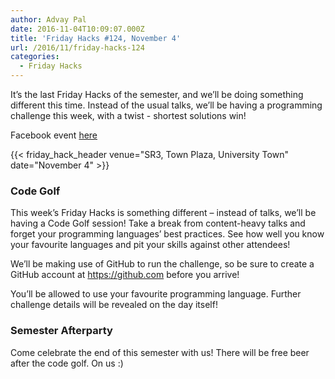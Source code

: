 ```yaml
---
author: Advay Pal
date: 2016-11-04T10:09:07.000Z
title: 'Friday Hacks #124, November 4'
url: /2016/11/friday-hacks-124
categories:
  - Friday Hacks
---
```


It’s the last Friday Hacks of the semester, and we’ll be doing something different this time. Instead of the usual talks, we’ll be having a programming challenge this week, with a twist - shortest solutions win!

Facebook event [here](https://www.facebook.com/events/1677032215959888/)

{{< friday_hack_header venue="SR3, Town Plaza, University Town" date="November 4" >}}

### Code Golf

This week’s Friday Hacks is something different – instead of talks, we’ll be having a Code Golf session! Take a break from content-heavy talks and forget your programming languages’ best practices. See how well you know your favourite languages and pit your skills against other attendees!

We’ll be making use of GitHub to run the challenge, so be sure to create a GitHub account at https://github.com before you arrive!

You’ll be allowed to use your favourite programming language. Further challenge details will be revealed on the day itself!

### Semester Afterparty

Come celebrate the end of this semester with us! There will be free beer after the code golf. On us :)
